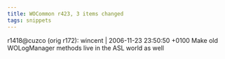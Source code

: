 ```yaml
---
title: WOCommon r423, 3 items changed
tags: snippets
---
```


r1418@cuzco (orig r172): wincent | 2006-11-23 23:50:50 +0100 Make old WOLogManager methods live in the ASL world as well
